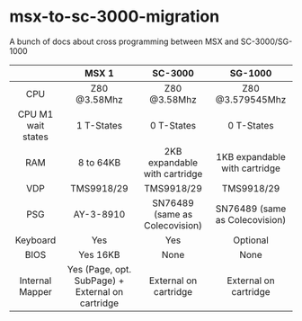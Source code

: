 
# msx-to-sc-3000-migration
A bunch of docs about cross programming between MSX and SC-3000/SG-1000


|  | MSX 1 | SC-3000 | SG-1000
|:---:|:---:|:---:|:---:|
|CPU|Z80 @3.58Mhz|Z80 @3.58Mhz|Z80 @3.579545Mhz|
|CPU M1 wait states|1 T-States|0 T-States|0 T-States|
|RAM|8 to 64KB|2KB expandable with cartridge|1KB expandable with cartridge|
|VDP|TMS9918/29|TMS9918/29|TMS9918/29|
|PSG|AY-3-8910|SN76489 (same as Colecovision)|SN76489 (same as Colecovision)|
|Keyboard|Yes|Yes|Optional|
|BIOS|Yes 16KB|None|None|
|Internal Mapper|Yes (Page, opt. SubPage) + External on cartridge|External on cartridge|External on cartridge|
